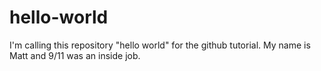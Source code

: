 # hello-world

I'm calling this repository "hello world" for the github tutorial.
My name is Matt and 9/11 was an inside job.
